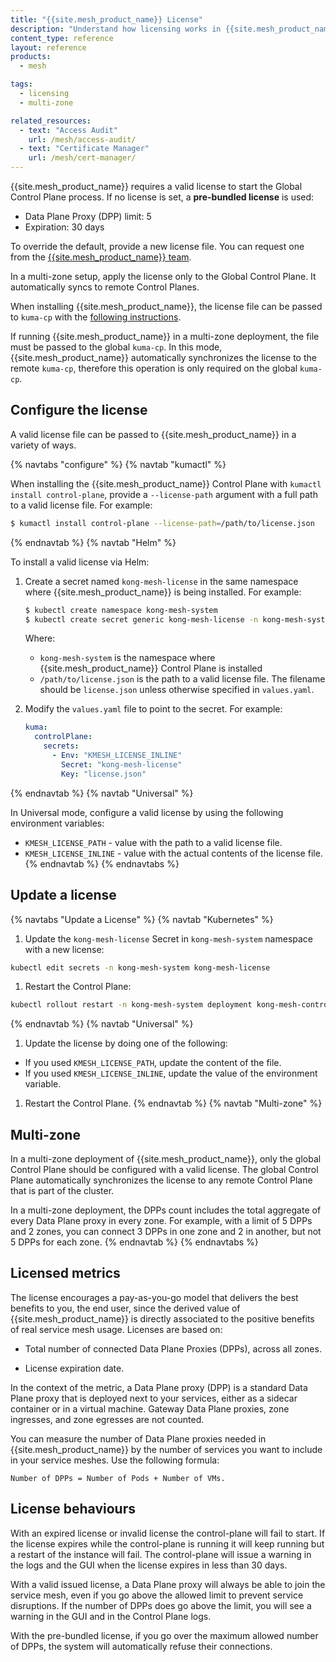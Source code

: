```yaml
---
title: "{{site.mesh_product_name}} License"
description: "Understand how licensing works in {{site.mesh_product_name}}, including limits, behaviors, and how to apply a license in both Kubernetes and Universal modes."
content_type: reference
layout: reference
products:
  - mesh

tags:
  - licensing
  - multi-zone

related_resources:
  - text: "Access Audit"
    url: /mesh/access-audit/
  - text: "Certificate Manager"
    url: /mesh/cert-manager/
---
```



{{site.mesh_product_name}} requires a valid license to start the Global Control Plane process. If no license is set, a **pre-bundled license** is used:

* Data Plane Proxy (DPP) limit: 5
* Expiration: 30 days

To override the default, provide a new license file. You can request one from the [{{site.mesh_product_name}} team](https://konghq.com/request-demo-kong-mesh/).


In a multi-zone setup, apply the license only to the Global Control Plane. It automatically syncs to remote Control Planes.

When installing {{site.mesh_product_name}}, the license file can be passed to `kuma-cp` with the 
[following instructions](#configure-the-license). 

If running {{site.mesh_product_name}} in a multi-zone deployment, the file must be passed to the global `kuma-cp`.
In this mode, {{site.mesh_product_name}} automatically synchronizes the license to the remote 
`kuma-cp`, therefore this operation is only required on the global `kuma-cp`.


## Configure the license

A valid license file can be passed to {{site.mesh_product_name}} in a variety of ways.

{% navtabs "configure" %}
{% navtab "kumactl" %}


When installing the {{site.mesh_product_name}} Control Plane with `kumactl install control-plane`, provide a `--license-path` argument with a full path to a valid license file. For example:

```sh
$ kumactl install control-plane --license-path=/path/to/license.json
```
{% endnavtab %}
{% navtab "Helm" %}


To install a valid license via Helm:

1. Create a secret named `kong-mesh-license` in the same namespace where {{site.mesh_product_name}} is being installed. For example:

   ```sh
   $ kubectl create namespace kong-mesh-system
   $ kubectl create secret generic kong-mesh-license -n kong-mesh-system --from-file=/path/to/license.json
   ```

   Where:
   * `kong-mesh-system` is the namespace where {{site.mesh_product_name}} Control Plane is installed
   * `/path/to/license.json` is the path to a valid license file. The filename should be `license.json` unless otherwise specified in `values.yaml`.

1. Modify the `values.yaml` file to point to the secret. For example:

   ```yaml
   kuma:
     controlPlane:
       secrets:
         - Env: "KMESH_LICENSE_INLINE"
           Secret: "kong-mesh-license"
           Key: "license.json"
   ```
{% endnavtab %}
{% navtab "Universal" %}


In Universal mode, configure a valid license by using the following environment variables:

* `KMESH_LICENSE_PATH` - value with the path to a valid license file.
* `KMESH_LICENSE_INLINE` - value with the actual contents of the license file.
{% endnavtab %}
{% endnavtabs %}
## Update a license

{% navtabs "Update a License" %}
{% navtab "Kubernetes" %}


1. Update the `kong-mesh-license` Secret in `kong-mesh-system` namespace with a new license:
  ```sh
  kubectl edit secrets -n kong-mesh-system kong-mesh-license
  ```
1. Restart the Control Plane:
  ```sh
  kubectl rollout restart -n kong-mesh-system deployment kong-mesh-control-plane
  ```
{% endnavtab %}
{% navtab "Universal" %}


1. Update the license by doing one of the following:
  - If you used `KMESH_LICENSE_PATH`, update the content of the file.
  - If you used `KMESH_LICENSE_INLINE`, update the value of the environment variable.
1. Restart the Control Plane.
{% endnavtab %}
{% navtab "Multi-zone" %}
## Multi-zone

In a multi-zone deployment of {{site.mesh_product_name}}, only the global Control Plane should be configured with a valid license. The global Control Plane automatically synchronizes the license to any remote Control Plane that is part of the cluster.

In a multi-zone deployment, the DPPs count includes the total aggregate of every Data Plane proxy in every zone. For example, with a limit of 5 DPPs and 2 zones, you can connect 3 DPPs in one zone and 2 in another, but not 5 DPPs for each zone.
{% endnavtab %}
{% endnavtabs %}


## Licensed metrics

The license encourages a pay-as-you-go model that delivers the best benefits to you, the end user, since the derived value of {{site.mesh_product_name}} is directly associated to the positive benefits of real service mesh usage.
Licenses are based on:

* Total number of connected Data Plane Proxies (DPPs), across all zones.

* License expiration date.



In the context of the metric, a Data Plane proxy (DPP) is a standard Data Plane proxy that is deployed next to your services, either as a sidecar container or in a virtual machine. Gateway Data Plane proxies, zone ingresses, and zone egresses are not counted.

You can measure the number of Data Plane proxies needed in {{site.mesh_product_name}} by the 
number of services you want to include in your service meshes. Use the following formula:

```
Number of DPPs = Number of Pods + Number of VMs.
```


## License behaviours

With an expired license or invalid license the control-plane will fail to start.
If the license expires while the control-plane is running it will keep running but a restart of the instance will fail. 
The control-plane will issue a warning in the logs and the GUI when the license expires in less than 30 days.

With a valid issued license, a Data Plane proxy will always be able to join the service mesh, even if you go above the allowed limit to prevent service disruptions.
If the number of DPPs does go above the limit, you will see a warning in the GUI and in the Control Plane logs. 

With the pre-bundled license, if you go over the maximum allowed number of DPPs, the system will automatically refuse their connections.
